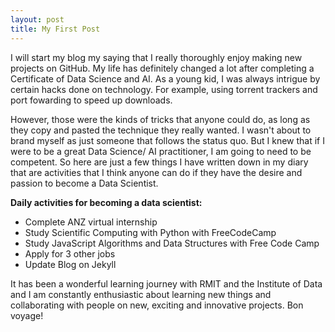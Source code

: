 ```yaml
---
layout: post
title: My First Post
---
```


I will start my blog my saying that I really thoroughly enjoy making new projects on GitHub. My life has definitely
changed a lot after completing a Certificate of Data Science and AI. As a young kid, I was always intrigue by certain
hacks done on technology. For example, using torrent trackers and port fowarding to speed up downloads.

However, those were the kinds of tricks that anyone could do, as long as they copy and pasted the technique they really
wanted. I wasn't about to brand myself as just someone that follows the status quo. But I knew that if I were to be a
great Data Science/ AI practitioner, I am going to need to be competent. So here are just a few things I have written
down in my diary that are activities that I think anyone can do if they have the desire and passion to become a Data
Scientist.

**Daily activities for becoming a data scientist:**
- Complete ANZ virtual internship
- Study Scientific Computing with Python with FreeCodeCamp
- Study JavaScript Algorithms and Data Structures with Free Code Camp
- Apply for 3 other jobs
- Update Blog on Jekyll

It has been a wonderful learning journey with RMIT and the Institute of Data and I am constantly enthusiastic
about learning new things and collaborating with people on new, exciting and innovative
projects. Bon voyage!